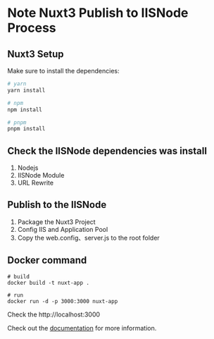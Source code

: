 # Note Nuxt3 Publish to IISNode Process

## Nuxt3 Setup

Make sure to install the dependencies:

```bash
# yarn
yarn install

# npm
npm install

# pnpm
pnpm install
```

## Check the IISNode dependencies was install
1. Nodejs
2. IISNode Module
3. URL Rewrite

## Publish to the IISNode
1. Package the Nuxt3 Project
2. Config IIS and Application Pool
3. Copy the web.config、server.js to the root folder

## Docker command
```
# build 
docker build -t nuxt-app .

# run
docker run -d -p 3000:3000 nuxt-app
```

Check the http://localhost:3000

Check out the [documentation](https://hackmd.io/V3VSjUpLS2yE6EwVYCJR8g?both) for more information.
